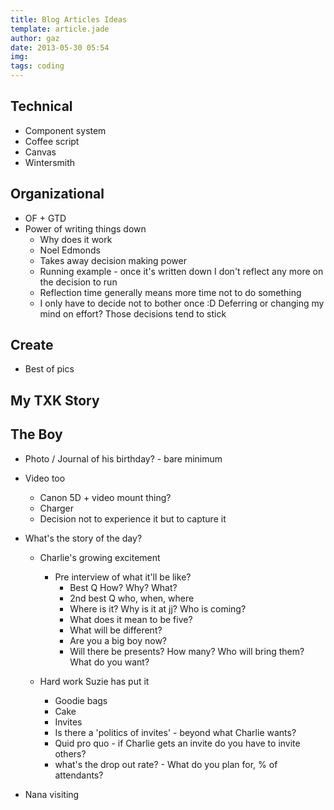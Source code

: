 ```yaml
---
title: Blog Articles Ideas
template: article.jade
author: gaz
date: 2013-05-30 05:54
img: 
tags: coding
---
```


## Technical
* Component system
* Coffee script
* Canvas
* Wintersmith

## Organizational
* OF + GTD
* Power of writing things down
    * Why does it work
	* Noel Edmonds <shudder>
	* Takes away decision making power
	* Running example - once it's written down I don't reflect any more on the decision to run
	* Reflection time generally means more time not to do something
	* I only have to decide not to bother once :D Deferring or changing my mind on effort? Those decisions tend to stick

## Create
* Best of pics

## My TXK Story

## The Boy
* Photo / Journal of his birthday? - bare minimum
* Video too
    * Canon 5D + video mount thing?
	* Charger
	* Decision not to experience it but to capture it
* What's the story of the day?
    * Charlie's growing excitement
        * Pre interview of what it'll be like?
    		* Best Q How? Why? What?
        	* 2nd best Q who, when, where
    		* Where is it? Why is it at jj? Who is coming?
    		* What does it mean to be five?
    		* What will be different?
    		* Are you a big boy now?
    		* Will there be presents? How many? Who will bring them? What do you want?
			
    * Hard work Suzie has put it
        * Goodie bags
    	* Cake
    	* Invites
		* Is there a 'politics of invites' - beyond what Charlie wants?
		* Quid pro quo - if Charlie gets an invite do you have to invite others?
		* what's the drop out rate? - What do you plan for, % of attendants?
		
		
* Nana visiting

	

